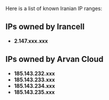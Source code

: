 Here is a list of known Iranian IP ranges:

## IPs owned by Irancell
- **2.147.xxx.xxx**

## IPs owned by Arvan Cloud
- **185.143.232.xxx**
- **185.143.233.xxx**
- **185.143.234.xxx**
- **185.143.235.xxx**
